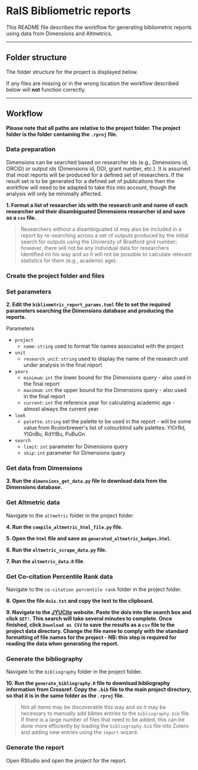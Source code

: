 # RaIS Bibliometric reports

This README file describes the workflow for generating bibliometric reports using data from Dimensions and Altmetrics.

---

## Folder structure

The folder structure for the project is displayed below.

If any files are missing or in the wrong location the workflow described below will **not** function correctly.

---

## Workflow

**Please note that all paths are relative to the project folder. The project folder is the folder containing the `.rproj` file.**

### Data preparation

Dimensions can be searched based on researcher ids (e.g., Dimensions id, ORCiD) or output ids (Dimensions id, DOI, grant number, etc.). It is assumed that most reports will be produced for a defined set of researchers. If the result set is to be generated for a defined set of publications then the workflow will need to be adapted to take this into account, though the analysis will only be minimally affected.

**1. Format a list of researcher ids with the research unit and name of each researcher and their disambiguated Dimensions researcher id and save as a `csv` file.**

> Researchers without a disambiguated id may also be included in a report by re-searching across a set of outputs produced by the initial search for outputs using the University of Bradford grid number; however, there will not be any individual data for researchers identified int his way and so it will not be possible to calculate relevant statistics for them (e.g., academic age).

### Create the project folder and files

### Set parameters

**2. Edit the `bibliometric_report_params.toml` file to set the required parameters searching the Dimensions database and producing the reports.**

Parameters

- `project`
  - `name`: `string` used to format file names associated with the project
- `unit`
  - `research_unit`: `string` used to display the name of the research unit under analysis in the final report
- `years`
  - `minimum`: `int` the lower bound for the Dimensions query - also used in the final report
  - `maximum`: `int` the upper bound for the Dimensions query - also used in the final report
  - `current`: `int` the reference year for calculating academic age - almost always the current year
- `look`
  - `palette`: `string` set the palette to be used in the report - will be some value from Rcolorbrewer's list of colourblind safe palettes: YlOrRd, YlGnBu, RdYlBu, PuBuGn
- `search`
  - `limit`: `int` parameter for Dimensions query
  - `skip`: `int` parameter for Dimensions query

### Get data from Dimensions

**3. Run the `dimensions_get_data.py` file to download data from the Dimensions database.**

### Get Altmetric data

Navigate to the `altmetric` folder in the project folder.

**4. Run the `compile_altmetric_html_file.py` file.**

**5. Open the `html` file and save as `generated_altmetric_badges.html`.**

**6. Run the `altmetric_scrape_data.py` file.**

**7. Run the `altmetric_data.R` file**.

### Get Co-citation Percentile Rank data

Navigate to the `co-citation percentile rank` folder in the project folder.

**8. Open the file `dois.txt` and copy the text to the clipboard.**

**9. Navigate to the [JYUCite](https://oscsolutions.cc.jyu.fi/jyucite/) website. Paste the dois into the search box and click `GET!`. This search will take several minutes to complete. Once finished, click `Download as CSV` to save the results as a `csv` file to the project data directory. Change the file name to comply with the standard formatting of file names for the project - NB: this step is required for reading the data when generating the report.**

### Generate the bibliography

Navigate to the `bibliography` folder in the project folder.

**10. Run the `generate_bibliography.R` file to download bibliography information from Crossref. Copy the `.bib` file to the main project directory, so that it is in the same folder as the `.rproj` file.**

> Not all items may be discoverable this way and so it may be necessary to manually add bibtex entries to the `bibliography.bib` file. If there is a large number of files that need to be added, this can be done more efficiently by loading the `bibliography.bib` file into Zotero and adding new entries using the `import` wizard.

### Generate the report

Open RStudio and open the project for the report.
